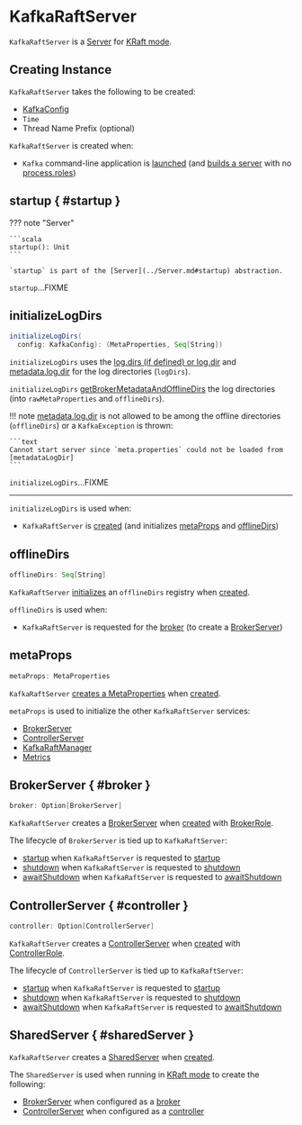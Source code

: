 # KafkaRaftServer

`KafkaRaftServer` is a [Server](../Server.md) for [KRaft mode](index.md).

## Creating Instance

`KafkaRaftServer` takes the following to be created:

* <span id="config"> [KafkaConfig](../KafkaConfig.md)
* <span id="time"> `Time`
* <span id="threadNamePrefix"> Thread Name Prefix (optional)

`KafkaRaftServer` is created when:

* `Kafka` command-line application is [launched](../Kafka.md#main) (and [builds a server](../Kafka.md#buildServer) with no [process.roles](../KafkaConfig.md#processRoles))

## startup { #startup }

??? note "Server"

    ```scala
    startup(): Unit
    ```

    `startup` is part of the [Server](../Server.md#startup) abstraction.

`startup`...FIXME

## <span id="initializeLogDirs"> initializeLogDirs

```scala
initializeLogDirs(
  config: KafkaConfig): (MetaProperties, Seq[String])
```

`initializeLogDirs` uses the [log.dirs (if defined) or log.dir](../KafkaConfig.md#logDirs) and [metadata.log.dir](../KafkaConfig.md#metadataLogDir) for the log directories (`logDirs`).

`initializeLogDirs` [getBrokerMetadataAndOfflineDirs](../BrokerMetadataCheckpoint.md#getBrokerMetadataAndOfflineDirs) the log directories (into `rawMetaProperties` and `offlineDirs`).

!!! note
    [metadata.log.dir](../KafkaConfig.md#metadataLogDir) is not allowed to be among the offline directories (`offlineDirs`) or a `KafkaException` is thrown:

    ```text
    Cannot start server since `meta.properties` could not be loaded from [metadataLogDir]
    ```

`initializeLogDirs`...FIXME

---

`initializeLogDirs` is used when:

* `KafkaRaftServer` is [created](#creating-instance) (and initializes [metaProps](#metaProps) and [offlineDirs](#offlineDirs))

## <span id="offlineDirs"> offlineDirs

```scala
offlineDirs: Seq[String]
```

`KafkaRaftServer` [initializes](#initializeLogDirs) an `offlineDirs` registry when [created](#creating-instance).

`offlineDirs` is used when:

* `KafkaRaftServer` is requested for the [broker](#broker) (to create a [BrokerServer](BrokerServer.md))

## <span id="metaProps"> metaProps

```scala
metaProps: MetaProperties
```

`KafkaRaftServer` [creates a MetaProperties](#initializeLogDirs) when [created](#creating-instance).

`metaProps` is used to initialize the other `KafkaRaftServer` services:

* [BrokerServer](#broker)
* [ControllerServer](#controller)
* [KafkaRaftManager](#raftManager)
* [Metrics](#metrics)

## BrokerServer { #broker }

```scala
broker: Option[BrokerServer]
```

`KafkaRaftServer` creates a [BrokerServer](BrokerServer.md) when [created](#creating-instance) with [BrokerRole](../KafkaConfig.md#processRoles).

The lifecycle of `BrokerServer` is tied up to `KafkaRaftServer`:

* [startup](BrokerServer.md#startup) when `KafkaRaftServer` is requested to [startup](#startup)
* [shutdown](BrokerServer.md#shutdown) when `KafkaRaftServer` is requested to [shutdown](#shutdown)
* [awaitShutdown](BrokerServer.md#awaitShutdown) when `KafkaRaftServer` is requested to [awaitShutdown](#awaitShutdown)

## ControllerServer { #controller }

```scala
controller: Option[ControllerServer]
```

`KafkaRaftServer` creates a [ControllerServer](ControllerServer.md) when [created](#creating-instance) with [ControllerRole](../KafkaConfig.md#processRoles).

The lifecycle of `ControllerServer` is tied up to `KafkaRaftServer`:

* [startup](ControllerServer.md#startup) when `KafkaRaftServer` is requested to [startup](#startup)
* [shutdown](ControllerServer.md#shutdown) when `KafkaRaftServer` is requested to [shutdown](#shutdown)
* [awaitShutdown](ControllerServer.md#awaitShutdown) when `KafkaRaftServer` is requested to [awaitShutdown](#awaitShutdown)

## SharedServer { #sharedServer }

`KafkaRaftServer` creates a [SharedServer](SharedServer.md) when [created](#creating-instance).

The `SharedServer` is used when running in [KRaft mode](index.md) to create the following:

* [BrokerServer](#broker) when configured as a [broker](../KafkaConfig.md#processRoles)
* [ControllerServer](#controller) when configured as a [controller](../KafkaConfig.md#processRoles)
